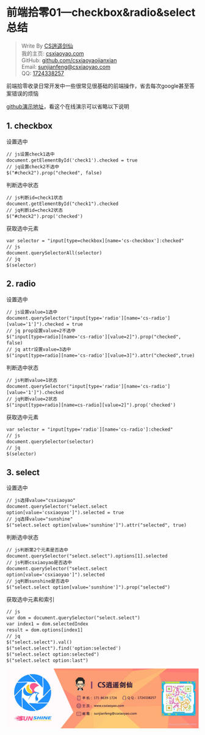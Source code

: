 # 前端拾零01—checkbox&radio&select总结

> Write By [CS逍遥剑仙](http://home.ustc.edu.cn/~cssjf/)   
> 我的主页: [csxiaoyao.com](https://csxiaoyao.com)   
> GitHub: [github.com/csxiaoyaojianxian](https://github.com/csxiaoyaojianxian)   
> Email: [sunjianfeng@csxiaoyao.com](mailto:sunjianfeng@csxiaoyao.com)  
> QQ: [1724338257](http://wpa.qq.com/msgrd?uin=1724338257&site=qq&menu=yes) 

前端拾零收录日常开发中一些很常见很基础的前端操作，省去每次google甚至答案错误的烦恼

[github演示地址](http://htmlpreview.github.io/?https://github.com/csxiaoyaojianxian/JavaScriptStudy/blob/master/19-%E5%89%8D%E7%AB%AF%E6%8B%BE%E9%9B%B6/01-checkbox%26radio%26select.html)，看这个在线演示可以省略以下说明

## 1. checkbox

设置选中

```
// js设置check1选中
document.getElementById('check1').checked = true
// jq设置check2不选中
$("#check2").prop("checked", false)
```

判断选中状态

```
// js判断id=check1状态
document.getElementById("check1").checked
// jq判断id=check2状态
$("#check2").prop('checked')
```

获取选中元素

```
var selector = "input[type=checkbox][name='cs-checkbox']:checked"
// js
document.querySelectorAll(selector)
// jq
$(selector)
```

## 2. radio

设置选中

```
// js设置value=1选中
document.querySelector("input[type='radio'][name='cs-radio'][value='1']").checked = true
// jq prop设置value=2不选中
$("input[type=radio][name='cs-radio'][value=2]").prop("checked", false)
// jq attr设置value=3选中
$("input[type=radio][name='cs-radio'][value=3]").attr("checked",true)
```

判断选中状态

```
// js判断value=1状态
document.querySelector("input[type='radio'][name='cs-radio'][value='1']").checked
// jq判断value=2状态
$("input[type=radio][name=cs-radio][value=2]").prop('checked')
```

获取选中元素

```
var selector = "input[type='radio'][name='cs-radio']:checked"
// js
document.querySelector(selector)
// jq
$(selector)
```

## 3. select

设置选中

```
// js选择value="csxiaoyao"
document.querySelector("select.select option[value='csxiaoyao']").selected = true
// jq选择value="sunshine"
$("select.select option[value='sunshine']").attr("selected", true)
```

判断选中状态

```
// js判断第2个元素是否选中
document.querySelector("select.select").options[1].selected
// js判断csxiaoyao是否选中
document.querySelector("select.select option[value='csxiaoyao']").selected
// jq判断sunshine是否选中
$("select.select option[value='sunshine']").prop("selected")
```

获取选中元素和索引

```
// js
var dom = document.querySelector("select.select")
var index1 = dom.selectedIndex
result = dom.options[index1]
// jq
$("select.select").val()
$("select.select").find('option:selected')
$("select.select option:selected")
$("select.select option:last")
```

![sign](https://raw.githubusercontent.com/csxiaoyaojianxian/ImageHosting/master/img/sign.jpg)